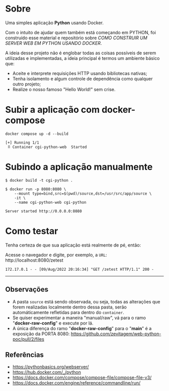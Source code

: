 # Sobre
Uma simples aplicação **Python** usando Docker.

Com o intuito de ajudar quem também está começando em PYTHON, foi construído esse material e repositório sobre *COMO CONSTRUIR UM SERVER WEB EM PYTHON USANDO DOCKER*.

A ideia desse projeto não é englobar todas as coisas possíveis de serem utilizadas e implementadas, a ideia principal é termos um ambiente básico que:
- Aceite e interprete requisições HTTP usando bibliotecas nativas;
- Tenha isolamento e algum controle de dependência como qualquer outro projeto;
- Realize o nosso famoso "Hello World!" sem crise.

# Subir a aplicação com docker-compose
```shell
docker compose up -d --build

[+] Running 1/1
 ⠿ Container cgi-python-web  Started
```

# Subindo a aplicação manualmente
```shell
$ docker build -t cgi-python .

$ docker run -p 8080:8080 \
    --mount type=bind,src=$(pwd)/source,dst=/usr/src/app/source \ 
    -it \
    --name cgi-python-web cgi-python
    
Server started http://0.0.0.0:8080
```

# Como testar
Tenha certeza de que sua aplicação está realmente de pé, então:

Acesse o navegador e digite, por exemplo, a `URL`: http://localhost:8080/zetest

```shell
172.17.0.1 - - [09/Aug/2022 20:16:34] "GET /zetest HTTP/1.1" 200 -
```

---
## Observações
- A pasta `source` está sendo observada, ou seja, todas as alterações que forem realizadas localmente dentro dessa pasta, serão automáticamente refletidas para dentro do `container`.
- Se quiser experimentar a maneira "manual/raw", vá para o ramo "**docker-raw-config**" e execute por lá.
- A única diferença do ramo "**docker-raw-config**" para o "**main**" é a exposição da PORTA 8080: https://github.com/zevitagem/web-python-poc/pull/2/files

## Referências
- https://pythonbasics.org/webserver/
- https://hub.docker.com/_/python
- https://docs.docker.com/compose/compose-file/compose-file-v3/
- https://docs.docker.com/engine/reference/commandline/run/